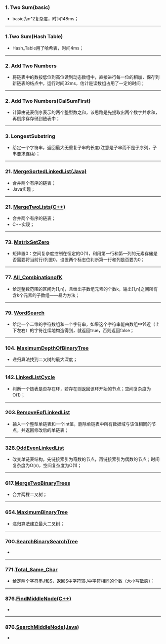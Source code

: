 ### 1. Two Sum(basic)

* basic为n^2复杂度，时间148ms；

---



### 1.Two Sum(Hash Table)

* Hash_Table用了哈希表，时间4ms；

---



### 2. Add Two Numbers

* 将链表中的数按低位到高位读到动态数组中，直接进行每一位的相加，保存到新链表的结点中，运行时间32ms，估计是读数组占用了一定的时间；

---



### 2. Add Two Numbers(CalSumFirst)

* 计算由链表倒序表示的两个整型数之和，该思路是先提取出两个数字并求和，再倒序存存储到链表中；

---



### 3. LongestSubstring

* 给定一个字符串，返回最大无重复子串的长度(注意是子串而不是子序列，子串要求连续)；

---



### 21. [MergeSortedLinkedList(Java)](https://github.com/RabbitTea/LeetCode-OJ/tree/master/MergeSortedLinkedList)

* 合并两个有序的链表；
* Java实现；

---



### 21. [MergeTwoLists(C++)](https://github.com/RabbitTea/LeetCode-OJ/tree/master/MergeTwoLists)

* 合并两个有序的链表；
* C++实现；

---



### 73. [MatrixSetZero](https://github.com/RabbitTea/LeetCode-OJ/tree/master/MatrixSetZero/MatrixSetZero)

* 矩阵置0：空间复杂度控制在恒定的O(1)，利用第一行和第一列的元素存储是否需要将当前行/列置0，设置两个标志位判断第一行和列是否要为0；

---



### 77. [All_CombinationofK](https://github.com/RabbitTea/LeetCode-OJ/tree/master/All_CombinationofK)

* 给定整数范围的区间为[1,n]，且给出子数组元素的个数k，输出[1,n]之间所有含k个元素的子数组——暴力方法；

---



### 79. [WordSearch](https://github.com/RabbitTea/LeetCode-OJ/tree/master/WordSearch/WordSearch)

* 给定一个二维的字符数组和一个字符串，如果这个字符串能由数组中邻近（上下左右）的字符连续地构造得到，就返回true，否则返回false；

---



### 104. [MaximumDepthOfBinaryTree](https://github.com/RabbitTea/LeetCode-OJ/tree/master/MaximumDepthOfBinaryTree)

* 递归算法找到二叉树的最大深度；

---



### 142.[LinkedListCycle](https://github.com/RabbitTea/LeetCode-OJ/tree/master/LinkedListCycle)

* 判断一个链表是否存在环，若存在则返回该环开始的节点；空间复杂度为O(1)；

---



### 203.[RemoveEofLinkedList](https://github.com/RabbitTea/LeetCode-OJ/tree/master/RemoveEofLinkedList/RemoveEofLinkedList)

* 输入一个整型单链表和一个int值，删除单链表中所有数据域与该值相同的节点，并返回修改后的单链表；

---



### 328.[OddEvenLinkedList](https://github.com/RabbitTea/LeetCode-OJ/tree/master/OddEvenLinkedList)

* 改变单链表结构，先链接索引为奇数的节点，再链接索引为偶数的节点；时间复杂度为O(n)，空间复杂度为O(1)；

---



### 617.[MergeTwoBinaryTrees](https://github.com/RabbitTea/LeetCode-OJ/tree/master/MergeTwoBinaryTrees)

* 合并两棵二叉树；

---



### 654.[MaximumBinaryTree](https://github.com/RabbitTea/LeetCode-OJ/tree/master/MaximumBinaryTree)

* 递归算法建立最大二叉树；

---



### 700.[SearchBinarySearchTree](https://github.com/RabbitTea/LeetCode-OJ/tree/master/SearchBinarySearchTree)

* 

---



### 771.[Total_Same_Char](https://github.com/RabbitTea/LeetCode-OJ/tree/master/Total_Same_Char)

* 给定两个字符串J和S，返回S中字符较J中字符相同的个数（大小写敏感）；

---



### 876.[FindMiddleNode(C++)](https://github.com/RabbitTea/LeetCode-OJ/tree/master/FindMiddleNode)

* 

---



### 876.[SearchMiddleNode(Java)](https://github.com/RabbitTea/LeetCode-OJ/tree/master/SearchMiddleNode)

* 